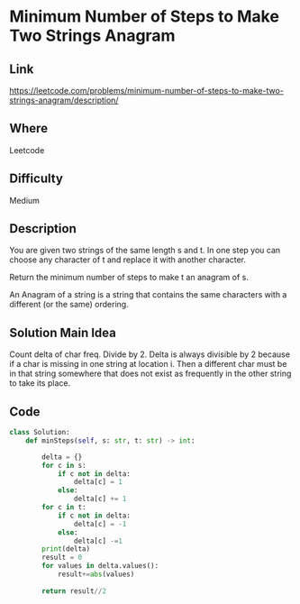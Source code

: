 # Minimum Number of Steps to Make Two Strings Anagram

## Link

https://leetcode.com/problems/minimum-number-of-steps-to-make-two-strings-anagram/description/

## Where

Leetcode

## Difficulty

Medium

## Description

You are given two strings of the same length s and t. In one step you can choose any character of t and replace it with another character.

Return the minimum number of steps to make t an anagram of s.

An Anagram of a string is a string that contains the same characters with a different (or the same) ordering.

## Solution Main Idea

Count delta of char freq. Divide by 2. Delta is always divisible by 2 because if a char is missing in one string at location i. Then a different char must be in that string somewhere that does not exist as frequently in the other string to take its place.


## Code

```python
class Solution:
    def minSteps(self, s: str, t: str) -> int:

        delta = {}
        for c in s:
            if c not in delta:
                delta[c] = 1
            else:
                delta[c] += 1
        for c in t:
            if c not in delta:
                delta[c] = -1
            else:
                delta[c] -=1
        print(delta)
        result = 0
        for values in delta.values():
            result+=abs(values)
        
        return result//2
        


```
